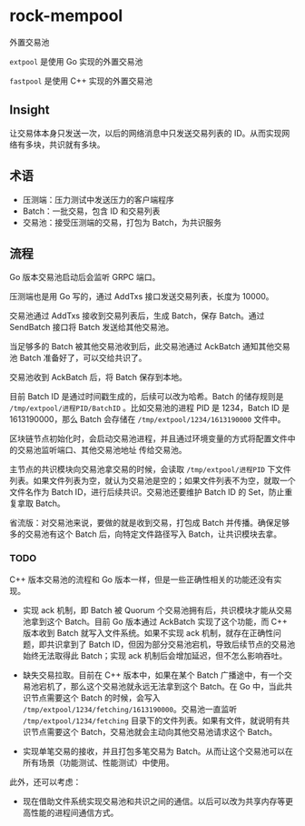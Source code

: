# rock-mempool

外置交易池

`extpool` 是使用 Go 实现的外置交易池

`fastpool` 是使用 C++ 实现的外置交易池

## Insight

让交易体本身只发送一次，以后的网络消息中只发送交易列表的 ID。从而实现网络有多块，共识就有多块。

## 术语

- 压测端：压力测试中发送压力的客户端程序
- Batch：一批交易，包含 ID 和交易列表
- 交易池：接受压测端的交易，打包为 Batch，为共识服务

## 流程

Go 版本交易池启动后会监听 GRPC 端口。

压测端也是用 Go 写的，通过 AddTxs 接口发送交易列表，长度为 10000。

交易池通过 AddTxs 接收到交易列表后，生成 Batch，保存 Batch。通过 SendBatch 接口将 Batch 发送给其他交易池。

当足够多的 Batch 被其他交易池收到后，此交易池通过 AckBatch 通知其他交易池 Batch 准备好了，可以交给共识了。

交易池收到 AckBatch 后，将 Batch 保存到本地。

目前 Batch ID 是通过时间戳生成的，后续可以改为哈希。Batch 的储存规则是 `/tmp/extpool/进程PID/BatchID` 。比如交易池的进程 PID 是 1234，Batch ID 是 1613190000，那么 Batch 会存储在 `/tmp/extpool/1234/1613190000` 文件中。

区块链节点初始化时，会启动交易池进程，并且通过环境变量的方式将配置文件中的交易池监听端口、其他交易池地址 传给交易池。

主节点的共识模块向交易池拿交易的时候，会读取 `/tmp/extpool/进程PID` 下文件列表。如果文件列表为空，就认为交易池是空的；如果文件列表不为空，就取一个文件名作为 Batch ID，进行后续共识。交易池还要维护 Batch ID 的 Set，防止重复拿取 Batch。

省流版：对交易池来说，要做的就是收到交易，打包成 Batch 并传播。确保足够多的交易池有这个 Batch 后，向特定文件路径写入 Batch，让共识模块去拿。

### TODO

C++ 版本交易池的流程和 Go 版本一样，但是一些正确性相关的功能还没有实现。

- 实现 ack 机制，即 Batch 被 Quorum 个交易池拥有后，共识模块才能从交易池拿到这个 Batch。目前 Go 版本通过 AckBatch 实现了这个功能，而 C++ 版本收到 Batch 就写入文件系统。如果不实现 ack 机制，就存在正确性问题，即共识拿到了 Batch ID，但因为部分交易池宕机，导致后续节点的交易池始终无法取得此 Batch；实现 ack 机制后会增加延迟，但不怎么影响吞吐。

- 缺失交易拉取。目前在 C++ 版本中，如果在某个 Batch 广播途中，有一个交易池宕机了，那么这个交易池就永远无法拿到这个 Batch。在 Go 中，当此共识节点需要这个 Batch 的时候，会写入 `/tmp/extpool/1234/fetching/1613190000`。交易池一直监听 `/tmp/extpool/1234/fetching` 目录下的文件列表。如果有文件，就说明有共识节点需要这个 Batch，交易池就会主动向其他交易池请求这个 Batch。

- 实现单笔交易的接收，并且打包多笔交易为 Batch。从而让这个交易池可以在所有场景（功能测试、性能测试）中使用。

此外，还可以考虑：

- 现在借助文件系统实现交易池和共识之间的通信。以后可以改为共享内存等更高性能的进程间通信方式。
